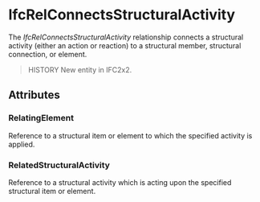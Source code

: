 # IfcRelConnectsStructuralActivity

The _IfcRelConnectsStructuralActivity_ relationship connects a structural activity (either an action or reaction) to a structural member, structural connection, or element.
<!-- end of short definition -->

> HISTORY New entity in IFC2x2.

## Attributes

### RelatingElement
Reference to a structural item or element to which the specified activity is applied.

### RelatedStructuralActivity
Reference to a structural activity which is acting upon the specified structural item or element.

